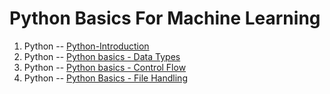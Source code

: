 # Python Basics For Machine Learning

1. Python -- [Python-Introduction](python/python-basics)
2. Python -- [Python basics - Data Types](python/python-basics)
3. Python -- [Python basics - Control Flow](python/python-basics)
4. Python -- [Python Basics - File Handling](python/python-basics)

